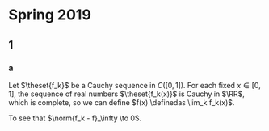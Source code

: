 # Spring 2019

## 1

### a

Let $\theset{f_k}$ be  a Cauchy sequence in $C([0, 1])$.
For each fixed $x\in [0, 1]$, the sequence of real numbers $\theset{f_k(x)}$ is Cauchy in $\RR$, which is complete, so we can define $f(x) \definedas \lim_k f_k(x)$.



To see that $\norm{f_k - f}_\infty \to 0$.